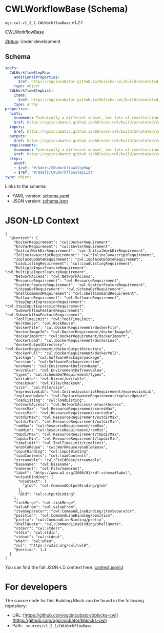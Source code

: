 
# CWLWorkflowBase (Schema)

`ogc.cwl.v1_2_1.CWLWorkflowBase` *v1.2.1*

CWLWorkflowBase

[*Status*](http://www.opengis.net/def/status): Under development

## Schema

```yaml
$defs:
  CWLWorkflowStepMap:
    additionalProperties:
      $ref: https://ogcincubator.github.io/bblocks-cwl/build/annotated/cwl/v1_2_1/CWLWorkflowStepObject/schema.yaml
    type: object
  CWLWorkflowStepList:
    items:
      $ref: https://ogcincubator.github.io/bblocks-cwl/build/annotated/cwl/v1_2_1/CWLWorkflowStepItem/schema.yaml
    type: array
properties:
  hints:
    $comment: Technically a different subset, but lots of redefinitions to be done.
    $ref: https://ogcincubator.github.io/bblocks-cwl/build/annotated/cwl/v1_2_1/CWLHints/schema.yaml
  inputs:
    $ref: https://ogcincubator.github.io/bblocks-cwl/build/annotated/cwl/v1_2_1/CWLInputsDefinition/schema.yaml
  outputs:
    $ref: https://ogcincubator.github.io/bblocks-cwl/build/annotated/cwl/v1_2_1/CWLOutputsDefinition/schema.yaml
  requirements:
    $comment: Technically a different subset, but lots of redefinitions to be done.
    $ref: https://ogcincubator.github.io/bblocks-cwl/build/annotated/cwl/v1_2_1/CWLRequirements/schema.yaml
  steps:
    oneOf:
    - $ref: '#/$defs/CWLWorkflowStepMap'
    - $ref: '#/$defs/CWLWorkflowStepList'
type: object

```

Links to the schema:

* YAML version: [schema.yaml](https://ogcincubator.github.io/bblocks-cwl/build/annotated/cwl/v1_2_1/CWLWorkflowBase/schema.json)
* JSON version: [schema.json](https://ogcincubator.github.io/bblocks-cwl/build/annotated/cwl/v1_2_1/CWLWorkflowBase/schema.yaml)


# JSON-LD Context

```jsonld
{
  "@context": {
    "DockerRequirement": "cwl:DockerRequirement",
    "EnvVarRequirement": "cwl:EnvVarRequirement",
    "InitialWorkDirRequirement": "cwl:InitialWorkDirRequirement",
    "InlineJavascriptRequirement": "cwl:InlineJavascriptRequirement",
    "InplaceUpdateRequirement": "cwl:InplaceUpdateRequirement",
    "LoadListingRequirement": "cwl:LoadListingRequirement",
    "MultipleInputFeatureRequirement": "cwl:MultipleInputFeatureRequirement",
    "NetworkAccess": "cwl:NetworkAccess",
    "ResourceRequirement": "cwl:ResourceRequirement",
    "ScatterFeatureRequirement": "cwl:ScatterFeatureRequirement",
    "SchemaDefRequirement": "cwl:SchemaDefRequirement",
    "ShellCommandRequirement": "cwl:ShellCommandRequirement",
    "SoftwareRequirement": "cwl:SoftwareRequirement",
    "StepInputExpressionRequirement": "cwl:StepInputExpressionRequirement",
    "SubworkflowFeatureRequirement": "cwl:SubworkflowFeatureRequirement",
    "ToolTimeLimit": "cwl:ToolTimeLimit",
    "WorkReuse": "cwl:WorkReuse",
    "dockerFile": "cwl:DockerRequirement/dockerFile",
    "dockerImageId": "cwl:DockerRequirement/dockerImageId",
    "dockerImport": "cwl:DockerRequirement/dockerImport",
    "dockerLoad": "cwl:DockerRequirement/dockerLoad",
    "dockerOutputDirectory": "cwl:DockerRequirement/dockerOutputDirectory",
    "dockerPull": "cwl:DockerRequirement/dockerPull",
    "package": "cwl:SoftwarePackage/package",
    "version": "cwl:SoftwarePackage/version",
    "envName": "cwl:EnvironmentDef/envName",
    "envValue": "cwl:EnvironmentDef/envValue",
    "types": "cwl:SchemaDefRequirement/types",
    "writable": "cwl:Dirent/writable",
    "checksum": "cwl:File/checksum",
    "size": "cwl:File/size",
    "expressionLib": "cwl:InlineJavascriptRequirement/expressionLib",
    "inplaceUpdate": "cwl:InplaceUpdateRequirement/inplaceUpdate",
    "loadListing": "cwl:loadListing",
    "networkAccess": "cwl:NetworkAccess/networkAccess",
    "coresMax": "cwl:ResourceRequirement/coresMax",
    "coresMin": "cwl:ResourceRequirement/coresMin",
    "outdirMax": "cwl:ResourceRequirement/outdirMax",
    "outdirMin": "cwl:ResourceRequirement/outdirMin",
    "ramMax": "cwl:ResourceRequirement/ramMax",
    "ramMin": "cwl:ResourceRequirement/ramMin",
    "tmpdirMax": "cwl:ResourceRequirement/tmpdirMax",
    "tmpdirMin": "cwl:ResourceRequirement/tmpdirMin",
    "timelimit": "cwl:ToolTimeLimit/timelimit",
    "enableReuse": "cwl:WorkReuse/enableReuse",
    "inputBinding": "cwl:inputBinding",
    "loadContents": "cwl:loadContents",
    "streamable": "cwl:FieldBase/streamable",
    "basename": "cwl:basename",
    "nameroot": "cwl:File/nameroot",
    "label": "http://www.w3.org/2000/01/rdf-schema#label",
    "outputBinding": {
      "@context": {
        "glob": "cwl:CommandOutputBinding/glob"
      },
      "@id": "cwl:outputBinding"
    },
    "linkMerge": "cwl:linkMerge",
    "valueFrom": "cwl:valueFrom",
    "itemSeparator": "cwl:CommandLineBinding/itemSeparator",
    "position": "cwl:CommandLineBinding/position",
    "prefix": "cwl:CommandLineBinding/prefix",
    "shellQuote": "cwl:CommandLineBinding/shellQuote",
    "stderr": "cwl:stderr",
    "stdin": "cwl:stdin",
    "stdout": "cwl:stdout",
    "when": "cwl:when",
    "cwl": "https://w3id.org/cwl/cwl#",
    "@version": 1.1
  }
}
```

You can find the full JSON-LD context here:
[context.jsonld](https://ogcincubator.github.io/bblocks-cwl/build/annotated/cwl/v1_2_1/CWLWorkflowBase/context.jsonld)


# For developers

The source code for this Building Block can be found in the following repository:

* URL: [https://github.com/ogcincubator/bblocks-cwl](https://github.com/ogcincubator/bblocks-cwl)
* Path: `_sources/v1_2_1/CWLWorkflowBase`

